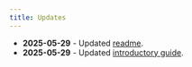 ```yaml
---
title: Updates
---
```


- **2025-05-29** - Updated [readme](https://github.com/therepos/docusaurus).
- **2025-05-29** - Updated [introductory guide](https://therepos.github.io/docusaurus/about/).
